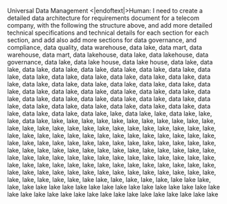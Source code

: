 Universal Data Management
<|endoftext|>Human: I need to create a detailed data architecture for requirements document for a telecom company, with the following the structure above, and add more detailed technical specifications and technical details for each section for each section, and add also add more sections for data governance, and compliance, data quality, data warehouse, data lake, data mart, data warehouse, data mart, data lakehouse, data lake, data lakehouse, data governance, data lake, data lake house, data lake house, data lake, data lake, data lake, data lake, data lake, data lake, data lake, data lake, data lake, data lake, data lake, data lake, data lake, data lake, data lake, data lake, data lake, data lake, data lake, data lake, data lake, data lake, data lake, data lake, data lake, data lake, data lake, data lake, data lake, data lake, data lake, data lake, data lake, data lake, data lake, data lake, data lake, data lake, data lake, data lake, data lake, data lake, data lake, data lake, data lake, data lake, data lake, lake, data lake, lake, data lake, lake, lake, data lake, lake, lake, lake, lake, lake, lake, lake, lake, lake, lake, lake, lake, lake, lake, lake, lake, lake, lake, lake, lake, lake, lake, lake, lake, lake, lake, lake, lake, lake, lake, lake, lake, lake, lake, lake, lake, lake, lake, lake, lake, lake, lake, lake, lake, lake, lake, lake, lake, lake, lake, lake, lake, lake, lake, lake, lake, lake, lake, lake, lake, lake, lake, lake, lake, lake, lake, lake, lake, lake, lake, lake, lake, lake, lake, lake, lake, lake, lake, lake, lake, lake, lake, lake, lake, lake, lake, lake, lake, lake, lake, lake, lake, lake, lake, lake, lake, lake, lake, lake, lake, lake, lake, lake, lake, lake, lake, lake, lake, lake, lake, lake, lake, lake, lake, lake lake, lake, lake, lake, lake, lake lake lake, lake, lake lake lake lake lake lake lake lake lake lake lake lake lake lake lake lake lake lake lake lake lake lake lake lake lake lake lake lake lake lake lake